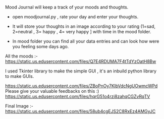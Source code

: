 Mood Journal will keep a track of your moods and thoughts.

* open moodjournal.py , rate your day and enter your thoughts.

* It will store your thoughts in an image according to your rating (1=sad, 2=neutral , 3= happy , 4= very happy ] with time in the mood folder.

* In mood folder you can find all your data entries and can look how were you feeling some days ago.

All the moods :-
https://static.us.edusercontent.com/files/Q7E4RDUMA7F4tTdYzOatH8Bw


I used Tkinter library to make the simple GUI , it's an inbuild python library to make GUIs.

https://static.us.edusercontent.com/files/ZBoPnOy7KlbVdcNgUOwmcWPd
Please give your valuable feedbacks on this :)
https://static.us.edusercontent.com/files/hqrG51o4rzi8zahqCGZvRqTV

Final Image :-
https://static.us.edusercontent.com/files/58ub4cgEJS2C8RxEz4AMGyJC

